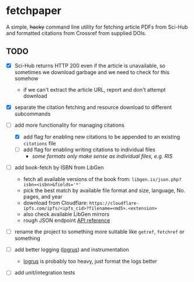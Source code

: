 # fetchpaper

A simple, ~~hacky~~ command line utility for fetching article PDFs from
Sci-Hub and formatted citations from Crossref from supplied DOIs.

## TODO

- [x] Sci-Hub returns HTTP 200 even if the article is unavailable, so sometimes
      we download garbage and we need to check for this somehow
    - if we can't extract the article URL, report and don't attempt download
- [x] separate the citation fetching and resource download to different subcommands
- [ ] add more functionality for managing citations
	- [x] add flag for enabling new citations to be appended to an
		existing `citations` file
	- [ ] add flag for enabling writing citations to individual files
		- *some formats only make sense as individual files, e.g. RIS*
- [ ] add book-fetch by ISBN from LibGen
	- fetch all available versions of the book from:
	  `libgen.is/json.php?isbn=<isbn>&fields='*'`
	- pick the best match by available file format and size, language, No. pages,
		and year
	- download from Cloudflare:
		`https://cloudflare-ipfs.com/ipfs/<ipfs_cid>?filename=<md5>.<extension>`
	- also check available LibGen mirrors
	- rough JSON endpoint [API reference][libgen_api]
- [ ] rename the project to something more suitable like `getref`, `fetchref` or
	something
- [ ] add better logging ([logrus][logrus]) and instrumentation
    - [logrus][logrus] is probably too heavy, just format the logs better
- [ ] add unit/integration tests


[logrus]: https://pkg.go.dev/github.com/sirupsen/logrus
[libgen_api]: http://faq.fyicenter.com/1231_What_Is_Library_Genesis_API.html

